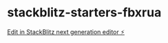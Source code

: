 # stackblitz-starters-fbxrua

[Edit in StackBlitz next generation editor ⚡️](https://stackblitz.com/~/github.com/ollyspooner/stackblitz-starters-fbxrua)